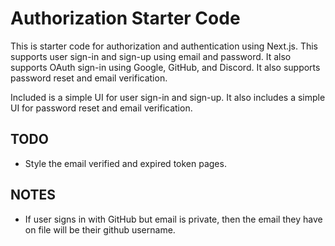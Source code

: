 # Authorization Starter Code

This is starter code for authorization and authentication using Next.js. This supports user sign-in and sign-up using email and password. It also supports OAuth sign-in using Google, GitHub, and Discord. It also supports password reset and email verification.

Included is a simple UI for user sign-in and sign-up. It also includes a simple UI for password reset and email verification.

## TODO

- Style the email verified and expired token pages.

## NOTES

- If user signs in with GitHub but email is private, then the email they have on file will be their github username.
